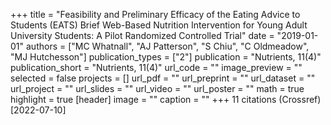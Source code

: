 +++
title = "Feasibility and Preliminary Efficacy of the Eating Advice to Students (EATS) Brief Web-Based Nutrition Intervention for Young Adult University Students: A Pilot Randomized Controlled Trial"
date = "2019-01-01"
authors = ["MC Whatnall", "AJ Patterson", "S Chiu", "C Oldmeadow", "MJ Hutchesson"]
publication_types = ["2"]
publication = "Nutrients, 11(4)"
publication_short = "Nutrients, 11(4)"
url_code = ""
image_preview = ""
selected = false
projects = []
url_pdf = ""
url_preprint = ""
url_dataset = ""
url_project = ""
url_slides = ""
url_video = ""
url_poster = ""
math = true
highlight = true
[header]
image = ""
caption = ""
+++
11 citations (Crossref) [2022-07-10]
